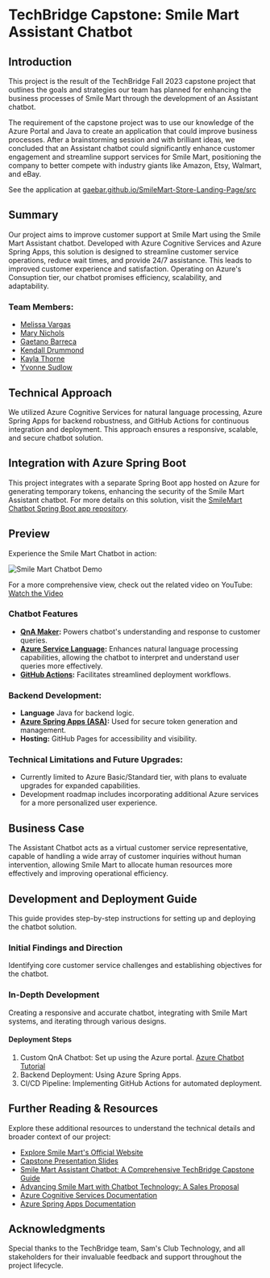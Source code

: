 # TechBridge Capstone: Smile Mart Assistant Chatbot

## Introduction

This project is the result of the TechBridge Fall 2023 capstone project that outlines the goals and strategies our team has planned for enhancing the business processes of Smile Mart through the development of an Assistant chatbot.

The requirement of the capstone project was to use our knowledge of the Azure Portal and Java to create an application that could improve business processes. After a brainstorming session and with brilliant ideas, we concluded that an Assistant chatbot could significantly enhance customer engagement and streamline support services for Smile Mart, positioning the company to better compete with industry giants like Amazon, Etsy, Walmart, and eBay.

See the application at [gaebar.github.io/SmileMart-Store-Landing-Page/src](https://gaebar.github.io/SmileMart-Store-Landing-Page/src)


## Summary

Our project aims to improve customer support at Smile Mart using the Smile Mart Assistant chatbot. Developed with Azure Cognitive Services and Azure Spring Apps, this solution is designed to streamline customer service operations, reduce wait times, and provide 24/7 assistance. This leads to improved customer experience and satisfaction. Operating on Azure's Consuption tier, our chatbot promises efficiency, scalability, and adaptability.


### Team Members:

- [Melissa Vargas](https://www.linkedin.com/in/melissa-vargas-57a96828a/)
- [Mary Nichols](https://www.linkedin.com/in/fuseboxradio/)
- [Gaetano Barreca](https://www.linkedin.com/in/gaetanobarreca/)
- [Kendall Drummond](https://www.linkedin.com/in/kendalldrummond/)
- [Kayla Thorne](https://www.linkedin.com/in/kaylthorne/)
- [Yvonne Sudlow](https://www.linkedin.com/in/yvonne-sudlow/)

## Technical Approach
We utilized Azure Cognitive Services for natural language processing, Azure Spring Apps for backend robustness, and GitHub Actions for continuous integration and deployment. This approach ensures a responsive, scalable, and secure chatbot solution.

## Integration with Azure Spring Boot
This project integrates with a separate Spring Boot app hosted on Azure for 
generating temporary tokens, enhancing the security of the Smile Mart Assistant chatbot. For 
more details on this solution, visit the [SmileMart Chatbot Spring Boot app 
repository](https://github.com/gaebar/SmileMart-AssistantBot-AzureSpringApp).

## Preview

Experience the Smile Mart Chatbot in action:


![Smile Mart Chatbot Demo](src/images/SmileMart-Chatbot.gif)

For a more comprehensive view, check out the related video on YouTube:
[Watch the Video](https://youtu.be/b2gngfuUa4w)


### Chatbot Features

- **[QnA Maker](https://learn.microsoft.com/en-us/azure/ai-services/qnamaker/overview/overview):** Powers chatbot's understanding and response to customer queries.
- **[Azure Service Language](https://language.cognitive.azure.com/):** Enhances natural language processing capabilities, allowing the chatbot to interpret and understand user queries more effectively.
- **[GitHub Actions](https://docs.github.com/actions):** Facilitates streamlined deployment 
  workflows.

### Backend Development:

- **Language** Java for backend logic.
- **[Azure Spring Apps (ASA)](https://learn.microsoft.com/en-us/azure/spring-apps/how-to-github-actions?pivots=programming-language-java):** Used for secure token generation and management.
- **Hosting:** GitHub Pages for accessibility and visibility.

### Technical Limitations and Future Upgrades:

- Currently limited to Azure Basic/Standard tier, with plans to evaluate upgrades for expanded 
capabilities.
- Development roadmap includes incorporating additional Azure services for a more personalized 
  user experience.

## Business Case

The Assistant Chatbot acts as a virtual customer service representative, capable of handling a wide
array of customer inquiries without human intervention, allowing Smile Mart to allocate human
resources more effectively and improving operational efficiency.

## Development and Deployment Guide
This guide provides step-by-step instructions for setting up and deploying the chatbot solution.

### Initial Findings and Direction
Identifying core customer service challenges and establishing objectives for the chatbot.

### In-Depth Development
Creating a responsive and accurate chatbot, integrating with Smile Mart systems, and iterating through various designs.

#### Deployment Steps
1. Custom QnA Chatbot: Set up using the Azure portal. [Azure Chatbot Tutorial](https://learn.microsoft.com/en-gb/azure/ai-services/QnAMaker/Quickstarts/create-publish-knowledge-base)
2. Backend Deployment: Using Azure Spring Apps.
3. CI/CD Pipeline: Implementing GitHub Actions for automated deployment.


## Further Reading & Resources

Explore these additional resources to understand the technical details and broader context of our
project:

- [Explore Smile Mart's Official Website](https://gaebar.github.io/SmileMart-Store-Landing-Page/src/)
- [Capstone Presentation Slides](https://docs.google.com/presentation/d/1eW7YJNQbCQb7Fc7HsP4Mzt9CcL6W3KYhGyr7uj0Tf6o/edit#slide=id.g297f2fe054d_0_31)
- [Smile Mart Assistant Chatbot: A Comprehensive TechBridge Capstone Guide](https://docs.google.com/document/d/1Zer5HqsXGsC6Ndwt6GPSG1jXx3tcFMcpLHAj9-KNTG0/edit?usp=sharing)
- [Advancing Smile Mart with Chatbot Technology: A Sales Proposal](https://docs.google.com/document/d/1E9JNDBn6E5Rx3ibJqEAh2dg1lhhSmmSAFYrDE9_ytpE/edit?usp=sharing)
- [Azure Cognitive Services Documentation](https://docs.microsoft.com/azure/cognitive-services/)
- [Azure Spring Apps Documentation](https://docs.microsoft.com/azure/spring-apps/)

## Acknowledgments

Special thanks to the TechBridge team, Sam's Club Technology, and all stakeholders for their invaluable feedback and support throughout the project lifecycle.
